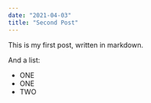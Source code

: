 ```yaml
---
date: "2021-04-03"
title: "Second Post"
---
```


This is my first post, written in markdown.

And a list:

- ONE
- ONE
- TWO
